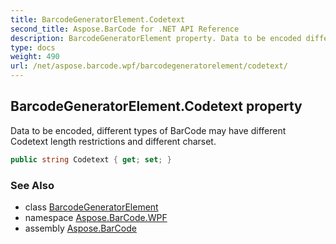 ```yaml
---
title: BarcodeGeneratorElement.Codetext
second_title: Aspose.BarCode for .NET API Reference
description: BarcodeGeneratorElement property. Data to be encoded different types of BarCode may have different Codetext length restrictions and different charset
type: docs
weight: 490
url: /net/aspose.barcode.wpf/barcodegeneratorelement/codetext/
---
```

## BarcodeGeneratorElement.Codetext property

Data to be encoded, different types of BarCode may have different Codetext length restrictions and different charset.

```csharp
public string Codetext { get; set; }
```

### See Also

* class [BarcodeGeneratorElement](../)
* namespace [Aspose.BarCode.WPF](../../../aspose.barcode.wpf/)
* assembly [Aspose.BarCode](../../../)



